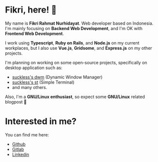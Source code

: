 # Fikri, here! 👋

My name is **Fikri Rahmat Nurhidayat**. Web developer based on Indonesia. I'm mainly focusing on **Backend Web Development**, and I'm OK with **Frontend Web Development**.

I work using **Typescript**, **Ruby on Rails**, and **Node.js** on my current workplaces, but I also use **Vue.js**, **Gridsome**, and **Express.js** on my other projects.

I'm planning on working on some open-source projects, specifically on desktop application such as:
- [suckless's dwm](https://dwm.suckless.org/) (Dynamic Window Manager)
- [suckless's st](https://st.suckless.org/) (Simple Terminal)
- and many others.

Also, I'm a **GNU/Linux enthusiast**, so expect some **GNU/Linux** related blogpost 🤭

# Interested in me?

You can find me here:
- <a target="_blank" href="https://github.com/fikrirnurhidayat">Github</a>
- <a target="_blank" href="https://gitlab.com/fikrirnurhidayat">Gitlab</a>
- <a target="_blank" href="https://www.linkedin.com/in/fikrirnurhidayat">Linkedin</a>
